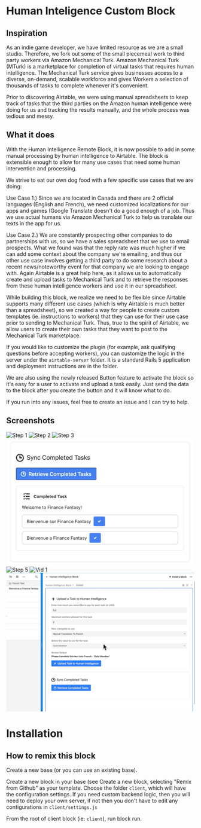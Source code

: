 # Human Inteligence Custom Block

## Inspiration
As an indie game developer, we have limited resource as we are a small studio. Therefore, we fork out some of the small piecemeal work to third party workers via Amazon Mechanical Turk. Amazon Mechanical Turk (MTurk) is a marketplace for completion of virtual tasks that requires human intelligence. The Mechanical Turk service gives businesses access to a diverse, on-demand, scalable workforce and gives Workers a selection of thousands of tasks to complete whenever it's convenient.

Prior to discovering Airtable, we were using manual spreadsheets to keep track of tasks that the third parties on the Amazon human intelligence were doing for us and tracking the results manually, and the whole process was tedious and messy.

## What it does

With the Human Intelligence Remote Block, it is now possible to add in some manual processing by human intelligence to Airtable. The block is extensible enough to allow for many use cases that need some human intervention and processing.

We strive to eat our own dog food with a few specific use cases that we are doing:

Use Case 1.) Since we are located in Canada and there are 2 official languages (English and French), we need customized localizations for our apps and games (Google Translate doesn't do a good enough of a job. Thus we use actual humans via Amazon Mechanical Turk to help us translate our texts in the app for us.

Use Case 2.) We are constantly prospecting other companies to do partnerships with us, so we have a sales spreadsheet that we use to email prospects. What we found was that the reply rate was much higher if we can add some context about the company we're emailing, and thus our other use case involves getting a third party to do some research about a recent news/noteworthy event for that company we are looking to engage with. Again Airtable is a great help here, as it allows us to automatically create and upload tasks to Mechanical Turk and to retrieve the responses from these human intelligence workers and use it in our spreadsheet.

While building this block, we realize we need to be flexible since Airtable supports many different use cases (which is why Airtable is much better than a spreadsheet), so we created a way for people to create custom templates (ie. instructions to workers) that they can use for their use case prior to sending to Mechanical Turk. Thus, true to the spirit of Airtable, we allow users to create their own tasks that they want to post to the Mechanical Turk marketplace.

If you would like to customize the plugin (for example, ask qualifying questions before accepting workers), you can customize the logic in the server under the `airtable-server` folder. It is a standard Rails 5 application and deployment instructions are in the folder.

We are also using the newly released Button feature to activate the block so it's easy for a user to activate and upload a task easily. Just send the data to the block after you create the button and it will know what to do.

If you run into any issues, feel free to create an issue and I can try to help.

## Screenshots

![Step 1](media/1.png)
![Step 2](media/2.png)
![Step 3](media/3.png)
![Step 4](media/4.jpg)
![Step 5](media/5.png)
![Vid 1](media/hibpart1.gif)
![Vid 2](media/hibpart2.gif)

# Installation
## How to remix this block
Create a new base (or you can use an existing base).

Create a new block in your base (see Create a new block, selecting "Remix from Github" as your template. Choose the folder `client`, which will have the configuration settings. If you need custom backend logic, then you will need to deploy your own server, if not then you don't have to edit any configurations in `client/settings.js`

From the root of client block (ie: `client`), run block run.
